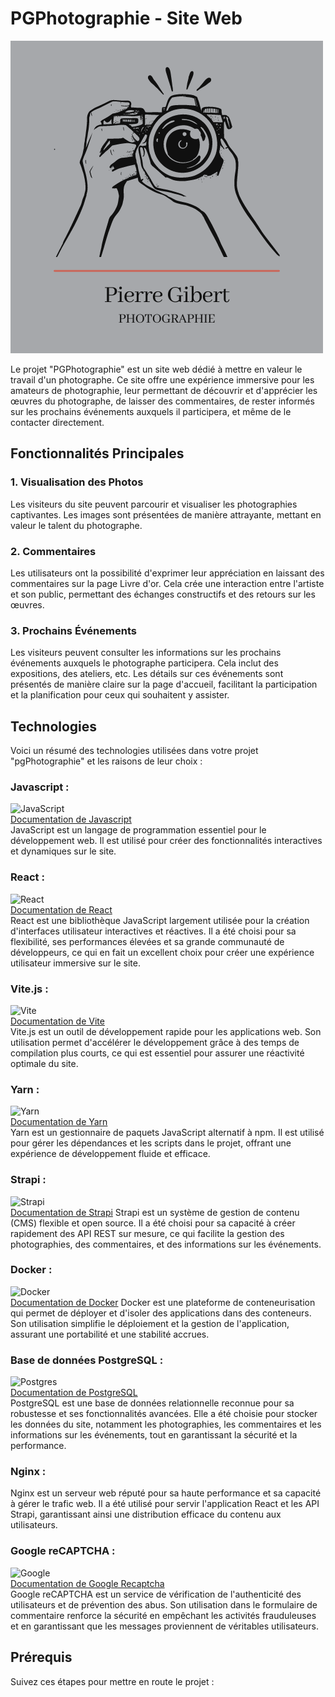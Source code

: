 # PGPhotographie - Site Web

![Logo PGPhotographie 2](frontend/src/assets/Logo3.png)

Le projet "PGPhotographie" est un site web dédié à mettre en valeur le travail d'un photographe. Ce site offre une expérience immersive pour les amateurs de photographie, leur permettant de découvrir et d'apprécier les œuvres du photographe, de laisser des commentaires, de rester informés sur les prochains événements auxquels il participera, et même de le contacter directement.

## Fonctionnalités Principales

### 1. Visualisation des Photos
Les visiteurs du site peuvent parcourir et visualiser les photographies captivantes. Les images sont présentées de manière attrayante, mettant en valeur le talent du photographe.

### 2. Commentaires
Les utilisateurs ont la possibilité d'exprimer leur appréciation en laissant des commentaires sur la page Livre d'or. Cela crée une interaction entre l'artiste et son public, permettant des échanges constructifs et des retours sur les œuvres.

### 3. Prochains Événements
Les visiteurs peuvent consulter les informations sur les prochains événements auxquels le photographe participera. Cela inclut des expositions, des ateliers, etc. Les détails sur ces événements sont présentés de manière claire sur la page d'accueil, facilitant la participation et la planification pour ceux qui souhaitent y assister.

## Technologies
Voici un résumé des technologies utilisées dans votre projet "pgPhotographie" et les raisons de leur choix :

### Javascript :  
![JavaScript](https://img.shields.io/badge/javascript-%23323330.svg?style=for-the-badge&logo=javascript&logoColor=%23F7DF1E)  
[Documentation de Javascript](https://developer.mozilla.org/fr/docs/Web/JavaScript)  
JavaScript est un langage de programmation essentiel pour le développement web. Il est utilisé pour créer des fonctionnalités interactives et dynamiques sur le site.

### React : 
![React](https://img.shields.io/badge/react-%2320232a.svg?style=for-the-badge&logo=react&logoColor=%2361DAFB)  
[Documentation de React](https://fr.legacy.reactjs.org/)  
React est une bibliothèque JavaScript largement utilisée pour la création d'interfaces utilisateur interactives et réactives. Il a été choisi pour sa flexibilité, ses performances élevées et sa grande communauté de développeurs, ce qui en fait un excellent choix pour créer une expérience utilisateur immersive sur le site.

### Vite.js :  
![Vite](https://img.shields.io/badge/vite-%23646CFF.svg?style=for-the-badge&logo=vite&logoColor=white)  
[Documentation de Vite](https://vitejs.dev/)    
Vite.js est un outil de développement rapide pour les applications web. Son utilisation permet d'accélérer le développement grâce à des temps de compilation plus courts, ce qui est essentiel pour assurer une réactivité optimale du site.

### Yarn :  
![Yarn](https://img.shields.io/badge/yarn-%232C8EBB.svg?style=for-the-badge&logo=yarn&logoColor=white)  
[Documentation de Yarn](https://yarnpkg.com/)  
Yarn est un gestionnaire de paquets JavaScript alternatif à npm. Il est utilisé pour gérer les dépendances et les scripts dans le projet, offrant une expérience de développement fluide et efficace.

### Strapi :  
![Strapi](https://img.shields.io/badge/strapi-%232E7EEA.svg?style=for-the-badge&logo=strapi&logoColor=white)  
[Documentation de Strapi](https://docs.strapi.io/dev-docs/quick-start#_1-install-strapi-and-create-a-new-project)
Strapi est un système de gestion de contenu (CMS) flexible et open source. Il a été choisi pour sa capacité à créer rapidement des API REST sur mesure, ce qui facilite la gestion des photographies, des commentaires, et des informations sur les événements.

### Docker :
![Docker](https://img.shields.io/badge/docker-%230db7ed.svg?style=for-the-badge&logo=docker&logoColor=white)  
[Documentation de Docker](https://docs.docker.com/)
Docker est une plateforme de conteneurisation qui permet de déployer et d'isoler des applications dans des conteneurs. Son utilisation simplifie le déploiement et la gestion de l'application, assurant une portabilité et une stabilité accrues.

### Base de données PostgreSQL :
![Postgres](https://img.shields.io/badge/postgres-%23316192.svg?style=for-the-badge&logo=postgresql&logoColor=white)  
[Documentation de PostgreSQL](https://www.postgresql.org/docs/)  
PostgreSQL est une base de données relationnelle reconnue pour sa robustesse et ses fonctionnalités avancées. Elle a été choisie pour stocker les données du site, notamment les photographies, les commentaires et les informations sur les événements, tout en garantissant la sécurité et la performance.

### Nginx :
Nginx est un serveur web réputé pour sa haute performance et sa capacité à gérer le trafic web. Il a été utilisé pour servir l'application React et les API Strapi, garantissant ainsi une distribution efficace du contenu aux utilisateurs.

### Google reCAPTCHA :
![Google](https://img.shields.io/badge/google-4285F4?style=for-the-badge&logo=google&logoColor=white)    
[Documentation de Google Recaptcha](https://developers.google.com/recaptcha/docs/v3)  
Google reCAPTCHA est un service de vérification de l'authenticité des utilisateurs et de prévention des abus. Son utilisation dans le formulaire de commentaire renforce la sécurité en empêchant les activités frauduleuses et en garantissant que les messages proviennent de véritables utilisateurs.

## Prérequis  
Suivez ces étapes pour mettre en route le projet :

